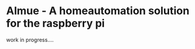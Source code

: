 Almue - A homeautomation solution for the raspberry pi
============================================================

work in progress....